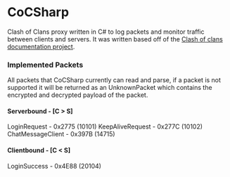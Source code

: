 # CoCSharp
Clash of Clans proxy written in C# to log packets and monitor traffic between clients and servers. It was written based off of the [Clash of clans documentation project](https://github.com/clanner/cocdp/).

### Implemented Packets
All packets that CoCSharp currently can read and parse, if a packet is not supported it will be returned as an UnknownPacket which contains the encrypted and decrypted payload of the packet.

#### Serverbound - [C > S]
LoginRequest - 0x2775 (10101)
KeepAliveRequest - 0x277C (10102)
ChatMessageClient - 0x397B (14715)

#### Clientbound - [C < S]
LoginSuccess - 0x4E88 (20104)
